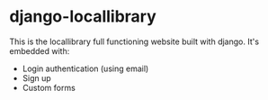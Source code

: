 # django-locallibrary

This is the locallibrary full functioning website built with django. It's embedded with:

- Login authentication (using email)
- Sign up
- Custom forms